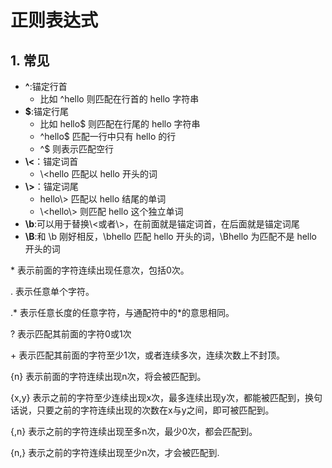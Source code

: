 # 正则表达式

## 1. 常见

* **^**:锚定行首
  * 比如 ^hello 则匹配在行首的 hello 字符串
* **$**:锚定行尾
  * 比如 hello$ 则匹配在行尾的 hello 字符串
  * ^hello$ 匹配一行中只有 hello 的行
  * ^$ 则表示匹配空行
* **\\<**：锚定词首
  * \\<hello 匹配以 hello 开头的词
* **\\>**：锚定词尾
  * hello\\> 匹配以 hello 结尾的单词
  * \\<hello\\> 则匹配 hello 这个独立单词
* **\\b**:可以用于替换\\<或者\\>，在前面就是锚定词首，在后面就是锚定词尾
* **\\B**:和 \\b 刚好相反，\\bhello 匹配 hello 开头的词，\\Bhello 为匹配不是 hello 开头的词







\* 表示前面的字符连续出现任意次，包括0次。

.  表示任意单个字符。

.* 表示任意长度的任意字符，与通配符中的*的意思相同。

\? 表示匹配其前面的字符0或1次

\+ 表示匹配其前面的字符至少1次，或者连续多次，连续次数上不封顶。

\{n\} 表示前面的字符连续出现n次，将会被匹配到。

\{x,y\} 表示之前的字符至少连续出现x次，最多连续出现y次，都能被匹配到，换句话说，只要之前的字符连续出现的次数在x与y之间，即可被匹配到。

\{,n\} 表示之前的字符连续出现至多n次，最少0次，都会匹配到。

\{n,\} 表示之前的字符连续出现至少n次，才会被匹配到.
